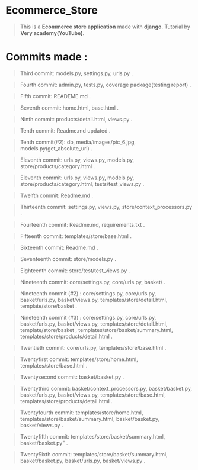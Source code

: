 # Ecommerce_Store

> This is a **Ecommerce store application** made with **django**.
> Tutorial by **Very academy(YouTube)**.

# Commits made :

> Third commit: models.py, settings.py, urls.py .

> Fourth commit: admin.py, tests.py, coverage package(testing report) .

> Fifth commit: READEME.md .

> Seventh commit: home.html, base.html .

> Ninth commit: products/detail.html, views.py .

> Tenth commit: Readme.md updated .

> Tenth commit(#2): db, media/images/pic_6.jpg, models.py(get_absolute_url) .

> Eleventh commit: urls.py, views.py, models.py, store/products/category.html .

> Eleventh commit: urls.py, views.py, models.py, store/products/category.html, tests/test_views.py .

> Twelfth commit: Readme.md .

> Thirteenth commit: settings.py, views.py, store/context_processors.py .

> Fourteenth commit: Readme.md, requirements.txt .

> Fifteenth commit: templates/store/base.html .

> Sixteenth commit: Readme.md .

> Seventeenth commit: store/models.py .

> Eighteenth commit: store/test/test_views.py .

> Nineteenth commit: core/settings.py, core/urls.py, basket/ .

> Nineteenth commit (#2) : core/settings.py, core/urls.py, basket/urls.py, basket/views.py, templates/store/detail.html, template/store/basket .

> Nineteenth commit (#3) : core/settings.py, core/urls.py, basket/urls.py, basket/views.py, templates/store/detail.html, template/store/basket , templates/store/basket/summary.html, templates/store/products/detail.html .

> Twentieth commit: core/urls.py, templates/store/base.html .

> Twentyfirst commit: templates/store/home.html, templates/store/base.html .

> Twentysecond commit: basket/basket.py .

> Twentythird commit: basket/context_processors.py, basket/basket.py, basket/urls.py, basket/views.py, templates/store/base.html, templates/store/products/detail.html .

> Twentyfourth commit: templates/store/home.html, templates/store/basket/summary.html, basket/basket.py, basket/views.py .

> Twentyfifth commit: templates/store/basket/summary.html, basket/basket.py" .

> TwentySixth commit: templates/store/basket/summary.html, basket/basket.py, basket/urls.py, basket/views.py .

